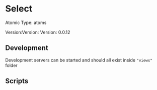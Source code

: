 # Select

Atomic Type: atoms

Version:Version: Version: 0.0.12



## Development

Development servers can be started and should all exist inside `"views"` folder

## Scripts
